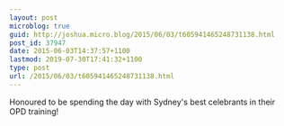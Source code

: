 ```yaml
---
layout: post
microblog: true
guid: http://joshua.micro.blog/2015/06/03/t605941465248731138.html
post_id: 37947
date: 2015-06-03T14:37:57+1100
lastmod: 2019-07-30T17:41:32+1100
type: post
url: /2015/06/03/t605941465248731138.html
---
```

Honoured to be spending the day with Sydney's best celebrants in their OPD training!
